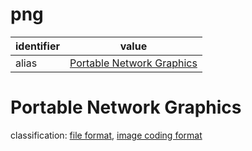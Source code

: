 # png
| identifier     | value
| -------------- | -----
| alias          | [Portable Network Graphics](#portable-network-graphics)

# Portable Network Graphics
classification: [file format](file.md), [image coding format](image.md)